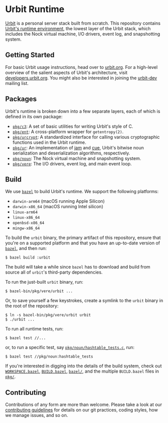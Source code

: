 # Urbit Runtime

[Urbit][urbit] is a personal server stack built from scratch. This repository
contains [Urbit's runtime environment][vere], the lowest layer of the Urbit
stack, which includes the Nock virtual machine, I/O drivers, event log, and
snapshotting system.


## Getting Started

For basic Urbit usage instructions, head over to [urbit.org][getting-started].
For a high-level overview of the salient aspects of Urbit's architecture, visit
[developers.urbit.org][technical-reference]. You might also be interested in
joining the [urbit-dev][mailing-list] mailing list.


## Packages

Urbit's runtime is broken down into a few separate layers, each of which is
defined in its own package:

- [`pkg/c3`](pkg/c3): A set of basic utilities for writing Urbit's style of C.
- [`pkg/ent`](pkg/ent): A cross-platform wrapper for `getentropy(2)`.
- [`pkg/urcrypt`](pkg/urcrypt): A standardized interface for calling various
  cryptographic functions used in the Urbit runtime.
- [`pkg/ur`](pkg/ur): An implementation of [jam][jam] and [cue][cue], Urbit's
  bitwise noun serialization and deserialization algorithms, respectively.
- [`pkg/noun`](pkg/noun): The Nock virtual machine and snapshotting system.
- [`pkg/vere`](pkg/vere): The I/O drivers, event log, and main event loop.


## Build

We use [`bazel`][bazel] to build Urbit's runtime. We support the following
platforms:

- `darwin-arm64` (macOS running Apple Silicon)
- `darwin-x86_64` (macOS running Intel silicon)
- `linux-arm64`
- `linux-x86_64`
- `openbsd-x86_64`
- `mingw-x86_64`

To build the `urbit` binary, the primary artifact of this repository, ensure
that you're on a supported platform and that you have an up-to-date version of
[`bazel`][bazel], and then run:

```console
$ bazel build :urbit
```

The build will take a while since `bazel` has to download and build from source
all of `urbit`'s third-party dependencies.

To run the just-built `urbit` binary, run:

```console
$ bazel-bin/pkg/vere/urbit ...
```

Or, to save yourself a few keystrokes, create a symlink to the `urbit` binary in
the root of the repository:

```console
$ ln -s bazel-bin/pkg/vere/urbit urbit
$ ./urbit ...
```

To run all runtime tests, run:

```console
$ bazel test //...
```

or, to run a specific test, say
[`pkg/noun/hashtable_tests.c`](pkg/noun/hashtable_tests.c), run:

```console
$ bazel test //pkg/noun:hashtable_tests
```

If you're interested in digging into the details of the build system, check out
[`WORKSPACE.bazel`](WORKSPACE.bazel), [`BUILD.bazel`](BUILD.bazel),
[`bazel/`](bazel), and the multiple `BUILD.bazel` files in [`pkg/`](pkg).


## Contributing

Contributions of any form are more than welcome. Please take a look at our
[contributing guidelines][contributing] for details on our git practices, coding
styles, how we manage issues, and so on.


[bazel]: https://bazel.build
[contributing]: https://github.com/urbit/urbit/blob/master/CONTRIBUTING.md
[cue]: https://developers.urbit.org/reference/hoon/stdlib/2p#cue
[getting-started]: https://urbit.org/getting-started
[jam]: https://developers.urbit.org/reference/hoon/stdlib/2p#jam
[mailing-list]: https://groups.google.com/a/urbit.org/forum/#!forum/dev
[urbit]: https://urbit.org
[vere]: https://developers.urbit.org/reference/glossary/vere
[technical-reference]: https://developers.urbit.org/reference
